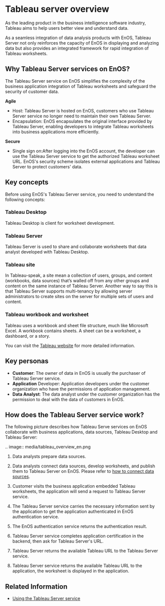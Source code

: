 # Tableau server overview

As the leading product in the business intelligence software industry, Tableau aims to help users better view and understand data.

As a seamless integration of data analysis products with EnOS, Tableau Server not only reinforces the capacity of EnOS in displaying and analyzing data but also  provides an integrated framework for rapid integration of Tableau worksheets.

## Why Tableau Server services on EnOS?

The Tableau Server service on EnOS simplifies the complexity of the business application integration of Tableau worksheets and safeguard the security of customer data.

**Agile**  

- Host: Tableau Server is hosted on EnOS, customers who use Tableau Server service no longer need to maintain their own Tableau Server.
- Encapsulation: EnOS encapsulates the original interface provided by Tableau Server, enabling developers to integrate Tableau worksheets into business applications more efficiently.

**Secure**  

- Single sign on:After logging into the EnOS account, the developer can use the Tableau Server service to get the authorized Tableau worksheet URL. EnOS's security scheme isolates external applications and Tableau Server to protect customers' data.

## Key concepts

Before using EnOS's Tableau Server service, you need to understand the following concepts:

### Tableau Desktop

Tableau Desktop is client for worksheet development.

### Tableau Server

Tableau Server is used to share and collaborate worksheets that data analyst developed with Tableau Desktop.

### Tableau site

In Tableau-speak, a site mean a collection of users, groups, and content (workbooks, data sources) that’s walled off from any other groups and content on the same instance of Tableau Server. Another way to say this is that Tableau Server supports multi-tenancy by allowing server administrators to create sites on the server for multiple sets of users and content.

### Tableau workbook and worksheet

Tableau uses a workbook and sheet file structure, much like Microsoft Excel. A workbook contains sheets. A sheet can be a worksheet, a dashboard, or a story.

You can visit the [Tableau website](http://www.tableau.com/) for more detailed information.

## Key personas

- **Customer**: The owner of data in EnOS is usually the purchaser of Tableau Server service.
- **Application** Developer: Application developers under the customer organization who have the permissions of application management.
- **Data Analyst**: The data analyst under the customer organization has the permission to deal with the data of customers in EnOS.

## How does the Tableau Server service work?
The following picture describes how Tableau Serve services on EnOS collaborate with business applications, data sources, Tableau Desktop and Tableau Server:

.. image:: media/tableau_overview_en.png

1. Data analysts prepare data sources.

2. Data analysts connect data sources, develop worksheets, and publish them to Tableau Server on EnOS. Please refer to [how to connect data sources](https://www.tableau.com/learn).

3. Customer visits the business application embedded Tableau worksheets, the application will send a request to Tableau Server service.

4. The Tableau Server service carries the necessary information sent by the application to get the application authenticated in EnOS authentication service.

5. The EnOS authentication service returns the authentication result.

6. Tableau Server service completes application certification in the backend, then ask for Tableau Server's URL.

7. Tableau Server returns the available Tableau URL to the Tableau Server service.

8. Tableau Server service returns the available Tableau URL to the application, the worksheet is displayed in the application.

## Related Information
- [Using the Tableau Server service](using_tableau_server)

<!--end-->
